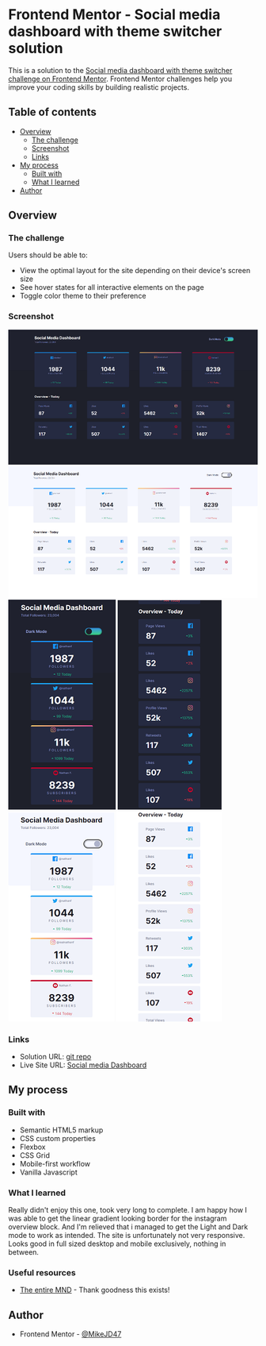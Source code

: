 # Frontend Mentor - Social media dashboard with theme switcher solution

This is a solution to the [Social media dashboard with theme switcher challenge on Frontend Mentor](https://www.frontendmentor.io/challenges/social-media-dashboard-with-theme-switcher-6oY8ozp_H). Frontend Mentor challenges help you improve your coding skills by building realistic projects.

## Table of contents

- [Overview](#overview)
  - [The challenge](#the-challenge)
  - [Screenshot](#screenshot)
  - [Links](#links)
- [My process](#my-process)
  - [Built with](#built-with)
  - [What I learned](#what-i-learned)
- [Author](#author)

## Overview

### The challenge

Users should be able to:

- View the optimal layout for the site depending on their device's screen size
- See hover states for all interactive elements on the page
- Toggle color theme to their preference

### Screenshot

![Desktop Dark](./screenshots/Desktop-Dark-Screenshot.png)
![Desktop Light](./screenshots/Desktop-Light-Screenshot.png)
![Mobile Dark 1](./screenshots/Mobile-Dark-1-Screenshot.png)
![Mobile Dark 2](./screenshots/Mobile-Dark-2-Screenshot.png)
![Mobile Light 1](./screenshots/Mobile-Light-1-Screenshot.png)
![Mobile Light 2](./screenshots/Mobile-Light-2-Screenshot.png)

### Links

- Solution URL: [git repo](https://github.com/MikeJD47/Social-Media-Dashboard)
- Live Site URL: [Social media Dashboard](https://mikejd47.github.io/Social-Media-Dashboard/)

## My process

### Built with

- Semantic HTML5 markup
- CSS custom properties
- Flexbox
- CSS Grid
- Mobile-first workflow
- Vanilla Javascript

### What I learned

Really didn't enjoy this one, took very long to complete. I am happy how I was able to get the linear gradient looking border for the instagram overview block. And I'm relieved that i managed to get the Light and Dark mode to work as intended. The site is unfortunately not very responsive. Looks good in full sized desktop and mobile exclusively, nothing in between.

### Useful resources

- [The entire MND](https://developer.mozilla.org/en-US/) - Thank goodness this exists!

## Author

- Frontend Mentor - [@MikeJD47](https://www.frontendmentor.io/profile/MikeJD47)
